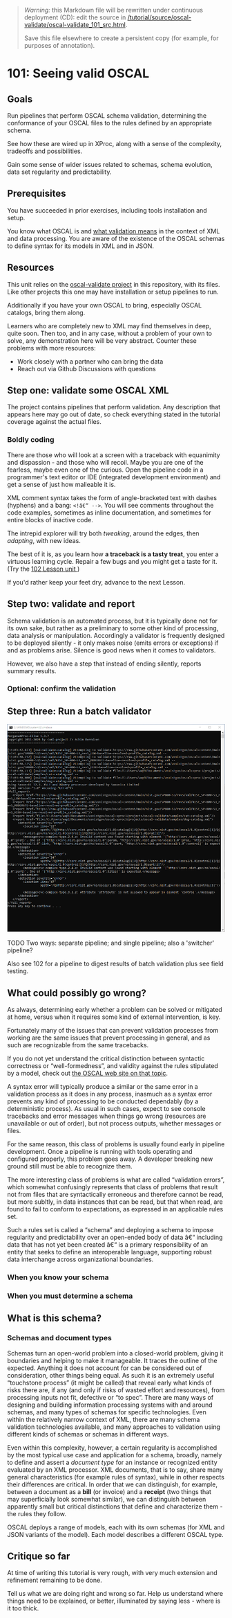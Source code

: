 
> *Warning:* this Markdown file will be rewritten under continuous deployment (CD): edit the source in [/tutorial/source/oscal-validate/oscal-validate_101_src.html](../../../tutorial/source/oscal-validate/oscal-validate_101_src.html).
> 
> Save this file elsewhere to create a persistent copy (for example, for purposes of annotation).

# 101: Seeing valid OSCAL

## Goals

Run pipelines that perform OSCAL schema validation, determining the conformance of your OSCAL files to the rules defined by an appropriate schema.

See how these are wired up in XProc, along with a sense of the complexity, tradeoffs and possibilities.

Gain some sense of wider issues related to schemas, schema evolution, data set regularity and predictability.

## Prerequisites

You have succeeded in prior exercises, including tools installation and setup.

 You know what OSCAL is and [what                   validation means](https://pages.nist.gov/OSCAL/resources/concepts/validation/) in the context of XML and data processing. You are aware of the existence of the OSCAL schemas to define syntax for its models in XML and in JSON.

## Resources

This unit relies on the [oscal-validate project](../../../projects/oscal-validate/readme.md) in this repository, with its files. Like other projects this one may have installation or setup pipelines to run.

Additionally if you have your own OSCAL to bring, especially OSCAL catalogs, bring them along.

Learners who are completely new to XML may find themselves in deep, quite soon. Then too, and in any case, without a problem of your own to solve, any demonstration here will be very abstract. Counter these problems with more resources:

* Work closely with a partner who can bring the data
* Reach out via Github Discussions with questions

## Step one: validate some OSCAL XML

The project contains pipelines that perform validation. Any description that appears here may go out of date, so check everything stated in the tutorial coverage against the actual files.

### Boldly coding

There are those who will look at a screen with a traceback with equanimity and dispassion - and those who will recoil. Maybe you are one of the fearless, maybe even one of the curious. Open the pipeline code in a programmer's text editor or IDE (integrated development environment) and get a sense of just how malleable it is.

XML comment syntax takes the form of angle-bracketed text with dashes (hyphens) and a bang: `<!â€“ -->`. You will see comments throughout the code examples, sometimes as inline documentation, and sometimes for entire blocks of inactive code.

The intrepid explorer will try both *tweaking*, around the edges, then *adapting*, with new ideas.

The best of it is, as you learn how **a traceback is a tasty treat**, you enter a virtuous learning cycle. Repair a few bugs and you might get a taste for it. (Try the [102 Lesson unit ](oscal-validate_102_src.html))

If you'd rather keep your feet dry, advance to the next Lesson.

## Step two: validate and report

Schema validation is an automated process, but it is typically done not for its own sake, but rather as a preliminary to some other kind of processing, data analysis or manipulation. Accordingly a validator is frequently designed to be deployed silently - it only makes noise (emits errors or exceptions) if and as problems arise. Silence is good news when it comes to validators.

However, we also have a step that instead of ending silently, reports summary results.

### Optional: confirm the validation

## Step three: Run a batch validator

![ugly-traceback.png](ugly-traceback.png)

TODO Two ways: separate pipeline; and single pipeline; also a 'switcher' pipeline?

 Also see 102 for a pipeline to digest results of batch validation plus see field testing.

## What could possibly go wrong?

As always, determining early whether a problem can be solved or mitigated at home, versus when it requires some kind of external intervention, is key.

Fortunately many of the issues that can prevent validation processes from working are the same issues that prevent processing in general, and as such are recognizable from the same tracebacks.

If you do not yet understand the critical distinction between syntactic correctness or &ldquo;well-formedness&rdquo;, and validity against the rules stipulated by a model, check out [the OSCAL web site on that             topic](https://pages.nist.gov/OSCAL/resources/concepts/validation/).

A syntax error will typically produce a similar or the same error in a validation process as it does in any process, inasmuch as a syntax error prevents any kind of processing to be conducted dependably (by a deterministic process). As usual in such cases, expect to see console tracebacks and error messages when things go wrong (resources are unavailable or out of order), but not process outputs, whether messages or files.

For the same reason, this class of problems is usually found early in pipeline development. Once a pipeline is running with tools operating and configured properly, this problem goes away. A developer breaking new ground still must be able to recognize them.

The more interesting class of problems is what are called &ldquo;validation errors&rdquo;, which somewhat confusingly represents that class of problems that result not from files that are syntactically erroneous and therefore cannot be read, but more subltly, in data instances that can be read, but that when read, are found to fail to conform to expectations, as expressed in an applicable rules set.

Such a rules set is called a &ldquo;schema&rdquo; and deploying a schema to impose regularity and predictability over an open-ended body of data â€“ including data that has not yet been created â€“ is a primary responsibility of an entity that seeks to define an interoperable language, supporting robust data interchange across organizational boundaries.

### When you know your schema

### When you must determine a schema

## What is this schema?

### Schemas and document types

Schemas turn an open-world problem into a closed-world problem, giving it boundaries and helping to make it manageable. It traces the outline of the expected. Anything it does not account for can be considered out of consideration, other things being equal. As such it is an extremely useful &ldquo;touchstone process&rdquo; (it might be called) that reveal early what kinds of risks there are, if any (and only if risks of wasted effort and resources), from processing inputs not fit, defective or &ldquo;to spec&rdquo;. There are many ways of designing and building information processing systems with and around schemas, and many types of schemas for specific technologies. Even within the relatively narrow context of XML, there are many schema validation technologies available, and many approaches to validation using different kinds of schemas or schemas in different ways.

Even within this complexity, however, a certain regularity is accomplished by the most typical use case and application for a schema, broadly, namely to define and assert a *document type* for an instance or recognized entity evaluated by an XML processor. XML documents, that is to say, share many general characteristics (for example rules of syntax), while in other respects their differences are critical. In order that we can distinguish, for example, between a document as a **bill** (or invoice) and a **receipt** (two things that may superficially look somewhat similar), we can distinguish between apparently small but critical distinctions that define and characterize them - the rules they follow.

OSCAL deploys a range of models, each with its own schemas (for XML and JSON variants of the model). Each model describes a different OSCAL type.

## Critique so far

At time of writing this tutorial is very rough, with very much extension and refinement remaining to be done.

Tell us what we are doing right and wrong so far. Help us understand where things need to be explained, or better, illuminated by saying less - where is it too thick.